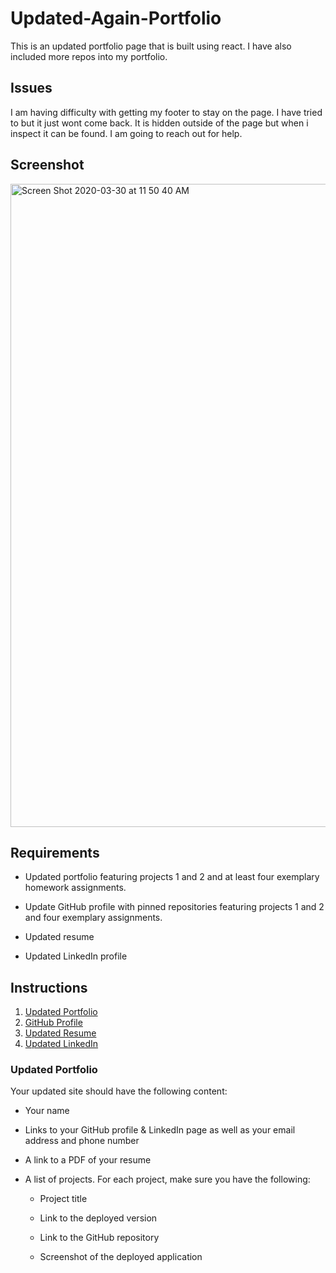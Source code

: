 # Updated-Again-Portfolio

This is an updated portfolio page that is built using react. I have also included more repos into my portfolio. 

## Issues 
I am having difficulty with getting my footer to stay on the page. I have tried to but it just wont come back. It is hidden outside of the page but when i inspect it can be found. I am going to reach out for help.

## Screenshot 

<img width="1029" alt="Screen Shot 2020-03-30 at 11 50 40 AM" src="https://user-images.githubusercontent.com/58203830/77939619-11015580-727d-11ea-8669-d7111b350370.png">


## Requirements

* Updated portfolio featuring projects 1 and 2 and at least four exemplary homework assignments. 

* Update GitHub profile with pinned repositories featuring projects 1 and 2 and four exemplary assignments. 

* Updated resume

* Updated LinkedIn profile


## Instructions

1. [Updated Portfolio](#updated-portfolio)
2. [GitHub Profile](#updated-github-profile)
3. [Updated Resume](#updated-resume)
4. [Updated LinkedIn](#updated-linkedin)

### Updated Portfolio

Your updated site should have the following content:

* Your name

* Links to your GitHub profile & LinkedIn page as well as your email address and phone number

* A link to a PDF of your resume

* A list of projects. For each project, make sure you have the following:

  * Project title

  * Link to the deployed version

  * Link to the GitHub repository

  * Screenshot of the deployed application
